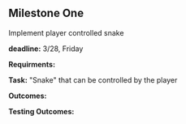 ## Milestone One

Implement player controlled snake

**deadline:** 3/28, Friday

**Requirments:** 

**Task:** "Snake" that can be controlled by the player

**Outcomes:**


**Testing Outcomes:**

